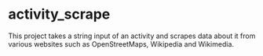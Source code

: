# activity_scrape
This project takes a string input of an activity and scrapes data about it from various websites such as OpenStreetMaps, Wikipedia and Wikimedia. 
